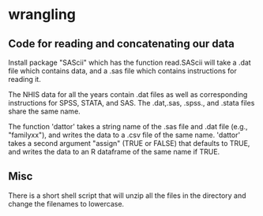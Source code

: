 # wrangling
## Code for reading and concatenating our data

Install package "SAScii" which has the function read.SAScii will take a .dat file which contains data, and a .sas file which contains instructions for reading it.

The NHIS data for all the years contain .dat files as well as corresponding instructions for SPSS, STATA, and SAS. The .dat,.sas, .spss., and .stata files share the same name.

The function 'dattor' takes a string name of the .sas file and .dat file (e.g., "familyxx"), and writes the data to a .csv file of the same name. 'dattor' takes a second argument "assign" (TRUE or FALSE) that defaults to TRUE, and writes the data to an R dataframe of the same name if TRUE.

## Misc

There is a short shell script that will unzip all the files in the directory and change the filenames to lowercase.
